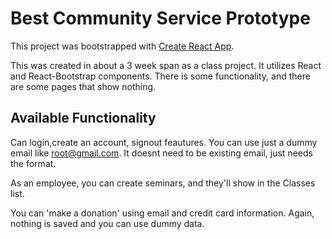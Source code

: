 # Best Community Service Prototype

This project was bootstrapped with [Create React App](https://github.com/facebook/create-react-app).

This was created in about a 3 week span as a class project. It utilizes React and React-Bootstrap components.
There is some functionality, and there are some pages that show nothing. 

## Available Functionality

Can login,create an account, signout feautures. 
You can use just a dummy email like root@gmail.com. It doesnt need to be existing email, just needs the format.

As an employee, you can create seminars, and they'll show in the Classes list.

You can 'make a donation' using email and credit card information. Again, nothing is saved and you can use dummy data.
